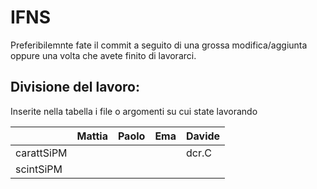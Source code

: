 # IFNS
Preferibilemnte fate il commit a seguito di una grossa modifica/aggiunta oppure una volta che avete finito di lavorarci.

## Divisione del lavoro:
Inserite nella tabella i file o argomenti su cui state lavorando

|   |Mattia|Paolo|Ema|Davide|
|---|---|---|---|---|
|carattSiPM|   |   |   |dcr.C|
|scintSiPM|   |   |   | |
